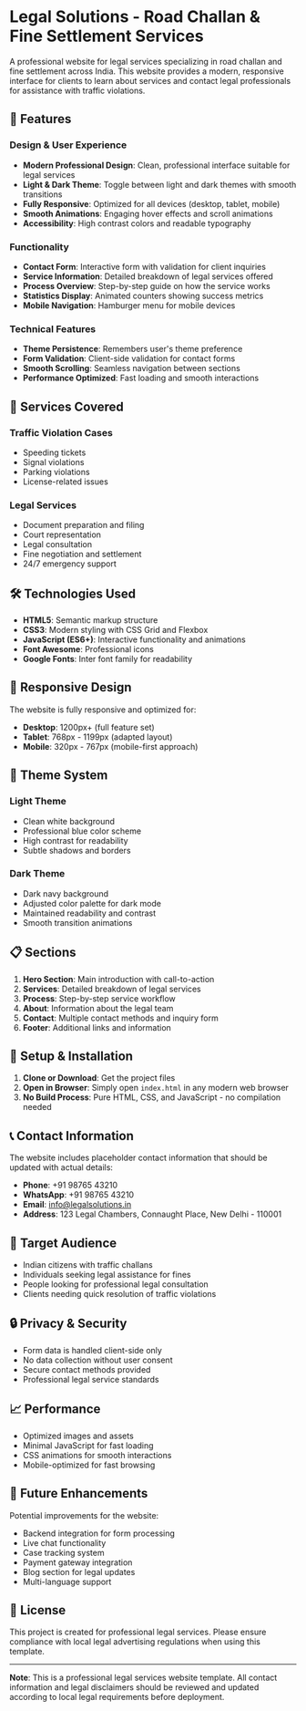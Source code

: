 # Legal Solutions - Road Challan & Fine Settlement Services

A professional website for legal services specializing in road challan and fine settlement across India. This website provides a modern, responsive interface for clients to learn about services and contact legal professionals for assistance with traffic violations.

## 🌟 Features

### Design & User Experience
- **Modern Professional Design**: Clean, professional interface suitable for legal services
- **Light & Dark Theme**: Toggle between light and dark themes with smooth transitions
- **Fully Responsive**: Optimized for all devices (desktop, tablet, mobile)
- **Smooth Animations**: Engaging hover effects and scroll animations
- **Accessibility**: High contrast colors and readable typography

### Functionality
- **Contact Form**: Interactive form with validation for client inquiries
- **Service Information**: Detailed breakdown of legal services offered
- **Process Overview**: Step-by-step guide on how the service works
- **Statistics Display**: Animated counters showing success metrics
- **Mobile Navigation**: Hamburger menu for mobile devices

### Technical Features
- **Theme Persistence**: Remembers user's theme preference
- **Form Validation**: Client-side validation for contact forms
- **Smooth Scrolling**: Seamless navigation between sections
- **Performance Optimized**: Fast loading and smooth interactions

## 🚀 Services Covered

### Traffic Violation Cases
- Speeding tickets
- Signal violations
- Parking violations
- License-related issues

### Legal Services
- Document preparation and filing
- Court representation
- Legal consultation
- Fine negotiation and settlement
- 24/7 emergency support

## 🛠️ Technologies Used

- **HTML5**: Semantic markup structure
- **CSS3**: Modern styling with CSS Grid and Flexbox
- **JavaScript (ES6+)**: Interactive functionality and animations
- **Font Awesome**: Professional icons
- **Google Fonts**: Inter font family for readability

## 📱 Responsive Design

The website is fully responsive and optimized for:
- **Desktop**: 1200px+ (full feature set)
- **Tablet**: 768px - 1199px (adapted layout)
- **Mobile**: 320px - 767px (mobile-first approach)

## 🎨 Theme System

### Light Theme
- Clean white background
- Professional blue color scheme
- High contrast for readability
- Subtle shadows and borders

### Dark Theme
- Dark navy background
- Adjusted color palette for dark mode
- Maintained readability and contrast
- Smooth transition animations

## 📋 Sections

1. **Hero Section**: Main introduction with call-to-action
2. **Services**: Detailed breakdown of legal services
3. **Process**: Step-by-step service workflow
4. **About**: Information about the legal team
5. **Contact**: Multiple contact methods and inquiry form
6. **Footer**: Additional links and information

## 🔧 Setup & Installation

1. **Clone or Download**: Get the project files
2. **Open in Browser**: Simply open `index.html` in any modern web browser
3. **No Build Process**: Pure HTML, CSS, and JavaScript - no compilation needed

## 📞 Contact Information

The website includes placeholder contact information that should be updated with actual details:

- **Phone**: +91 98765 43210
- **WhatsApp**: +91 98765 43210
- **Email**: info@legalsolutions.in
- **Address**: 123 Legal Chambers, Connaught Place, New Delhi - 110001

## 🎯 Target Audience

- Indian citizens with traffic challans
- Individuals seeking legal assistance for fines
- People looking for professional legal consultation
- Clients needing quick resolution of traffic violations

## 🔒 Privacy & Security

- Form data is handled client-side only
- No data collection without user consent
- Secure contact methods provided
- Professional legal service standards

## 📈 Performance

- Optimized images and assets
- Minimal JavaScript for fast loading
- CSS animations for smooth interactions
- Mobile-optimized for fast browsing

## 🚀 Future Enhancements

Potential improvements for the website:
- Backend integration for form processing
- Live chat functionality
- Case tracking system
- Payment gateway integration
- Blog section for legal updates
- Multi-language support

## 📄 License

This project is created for professional legal services. Please ensure compliance with local legal advertising regulations when using this template.

---

**Note**: This is a professional legal services website template. All contact information and legal disclaimers should be reviewed and updated according to local legal requirements before deployment.
